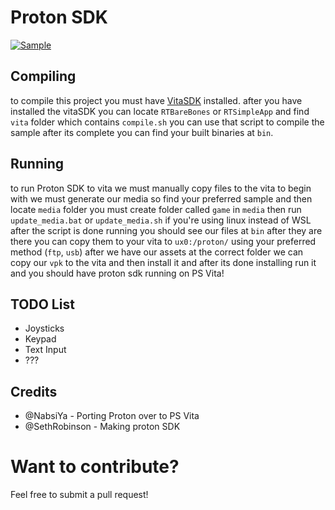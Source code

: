 # Proton SDK

[![Sample](https://i.imgur.com/vKb2F1B.png)](https://www.youtube.com/watch?v=Nm8G_4_VMiw)

## Compiling

to compile this project you must have [VitaSDK](https://vitasdk.org/) installed.
after you have installed the vitaSDK you can locate `RTBareBones` or `RTSimpleApp` and find `vita` folder which contains `compile.sh` you can use that script to compile the sample after its complete you can find your built binaries at `bin`.

## Running

to run Proton SDK to vita we must manually copy files to the vita to begin with we must generate our media so find your preferred sample and then locate `media` folder you must create folder called `game` in `media` then run `update_media.bat` or `update_media.sh` if you're using linux instead of WSL after the script is done running you should see our files at `bin` after they are there you can copy them to your vita to `ux0:/proton/` using your preferred method (`ftp`, `usb`) after we have our assets at the correct folder we can copy our `vpk` to the vita and then install it and after its done installing run it and you should have proton sdk running on PS Vita!

## TODO List
- Joysticks
- Keypad
- Text Input
- ???

## Credits
- @NabsiYa - Porting Proton over to PS Vita
- @SethRobinson - Making proton SDK

# Want to contribute?

Feel free to submit a pull request!

